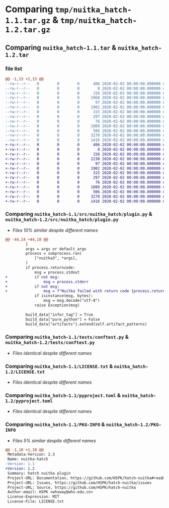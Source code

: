 # Comparing `tmp/nuitka_hatch-1.1.tar.gz` & `tmp/nuitka_hatch-1.2.tar.gz`

## Comparing `nuitka_hatch-1.1.tar` & `nuitka_hatch-1.2.tar`

### file list

```diff
@@ -1,13 +1,13 @@
--rw-r--r--   0        0        0      406 2020-02-02 00:00:00.000000 nuitka_hatch-1.1/src/nuitka_hatch/__about__.py
--rw-r--r--   0        0        0        0 2020-02-02 00:00:00.000000 nuitka_hatch-1.1/src/nuitka_hatch/__init__.py
--rw-r--r--   0        0        0      156 2020-02-02 00:00:00.000000 nuitka_hatch-1.1/src/nuitka_hatch/hooks.py
--rw-r--r--   0        0        0     2068 2020-02-02 00:00:00.000000 nuitka_hatch-1.1/src/nuitka_hatch/plugin.py
--rw-r--r--   0        0        0       97 2020-02-02 00:00:00.000000 nuitka_hatch-1.1/tests/__init__.py
--rw-r--r--   0        0        0     1902 2020-02-02 00:00:00.000000 nuitka_hatch-1.1/tests/conftest.py
--rw-r--r--   0        0        0      315 2020-02-02 00:00:00.000000 nuitka_hatch-1.1/tests/test_build.py
--rw-r--r--   0        0        0      297 2020-02-02 00:00:00.000000 nuitka_hatch-1.1/tests/utils.py
--rw-r--r--   0        0        0       76 2020-02-02 00:00:00.000000 nuitka_hatch-1.1/.gitignore
--rw-r--r--   0        0        0     1089 2020-02-02 00:00:00.000000 nuitka_hatch-1.1/LICENSE.txt
--rw-r--r--   0        0        0      506 2020-02-02 00:00:00.000000 nuitka_hatch-1.1/README.md
--rw-r--r--   0        0        0     3270 2020-02-02 00:00:00.000000 nuitka_hatch-1.1/pyproject.toml
--rw-r--r--   0        0        0     1416 2020-02-02 00:00:00.000000 nuitka_hatch-1.1/PKG-INFO
+-rw-r--r--   0        0        0      406 2020-02-02 00:00:00.000000 nuitka_hatch-1.2/src/nuitka_hatch/__about__.py
+-rw-r--r--   0        0        0        0 2020-02-02 00:00:00.000000 nuitka_hatch-1.2/src/nuitka_hatch/__init__.py
+-rw-r--r--   0        0        0      156 2020-02-02 00:00:00.000000 nuitka_hatch-1.2/src/nuitka_hatch/hooks.py
+-rw-r--r--   0        0        0     2230 2020-02-02 00:00:00.000000 nuitka_hatch-1.2/src/nuitka_hatch/plugin.py
+-rw-r--r--   0        0        0       97 2020-02-02 00:00:00.000000 nuitka_hatch-1.2/tests/__init__.py
+-rw-r--r--   0        0        0     1902 2020-02-02 00:00:00.000000 nuitka_hatch-1.2/tests/conftest.py
+-rw-r--r--   0        0        0      315 2020-02-02 00:00:00.000000 nuitka_hatch-1.2/tests/test_build.py
+-rw-r--r--   0        0        0      297 2020-02-02 00:00:00.000000 nuitka_hatch-1.2/tests/utils.py
+-rw-r--r--   0        0        0       76 2020-02-02 00:00:00.000000 nuitka_hatch-1.2/.gitignore
+-rw-r--r--   0        0        0     1089 2020-02-02 00:00:00.000000 nuitka_hatch-1.2/LICENSE.txt
+-rw-r--r--   0        0        0      506 2020-02-02 00:00:00.000000 nuitka_hatch-1.2/README.md
+-rw-r--r--   0        0        0     3270 2020-02-02 00:00:00.000000 nuitka_hatch-1.2/pyproject.toml
+-rw-r--r--   0        0        0     1416 2020-02-02 00:00:00.000000 nuitka_hatch-1.2/PKG-INFO
```

### Comparing `nuitka_hatch-1.1/src/nuitka_hatch/plugin.py` & `nuitka_hatch-1.2/src/nuitka_hatch/plugin.py`

 * *Files 10% similar despite different names*

```diff
@@ -44,14 +44,18 @@
         ]
         args = args or default_args
         process = subprocess.run(
             ["nuitka3", *args],
         )
         if process.returncode:
             msg = process.stdout
+            if not msg:
+                msg = process.stderr
+            if not msg:
+                msg = f"Nuitka failed with return code {process.returncode}"
             if isinstance(msg, bytes):
                 msg = msg.decode("utf-8")
             raise Exception(msg)
 
         build_data["infer_tag"] = True
         build_data["pure_python"] = False
         build_data["artifacts"].extend(self.artifact_patterns)
```

### Comparing `nuitka_hatch-1.1/tests/conftest.py` & `nuitka_hatch-1.2/tests/conftest.py`

 * *Files identical despite different names*

### Comparing `nuitka_hatch-1.1/LICENSE.txt` & `nuitka_hatch-1.2/LICENSE.txt`

 * *Files identical despite different names*

### Comparing `nuitka_hatch-1.1/pyproject.toml` & `nuitka_hatch-1.2/pyproject.toml`

 * *Files identical despite different names*

### Comparing `nuitka_hatch-1.1/PKG-INFO` & `nuitka_hatch-1.2/PKG-INFO`

 * *Files 5% similar despite different names*

```diff
@@ -1,10 +1,10 @@
 Metadata-Version: 2.3
 Name: nuitka-hatch
-Version: 1.1
+Version: 1.2
 Summary: hatch nuitka plugin
 Project-URL: Documentation, https://github.com/HSPK/hatch-nuitka#readme
 Project-URL: Issues, https://github.com/HSPK/hatch-nuitka/issues
 Project-URL: Source, https://github.com/HSPK/hatch-nuitka
 Author-email: HSPK <whxway@whu.edu.cn>
 License-Expression: MIT
 License-File: LICENSE.txt
```

